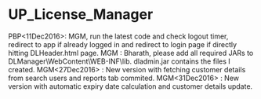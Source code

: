 # UP_License_Manager
PBP<11Dec2016>: MGM, run the latest code and check logout timer, redirect to app if already logged in and redirect to login page if directly hitting DLHeader.html page.
MGM : Bharath, please add all required JARs to DLManager\WebContent\WEB-INF\lib. dladmin.jar contains the files I created.
MGM<27Dec2016> : New version with fetching customer details from search users and reports tab commited.
MGM<31Dec2016> : New version with automatic expiry date calculation and customer details update.
